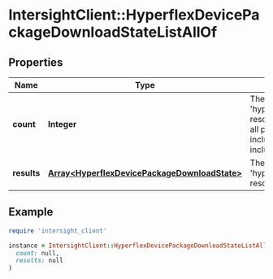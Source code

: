 # IntersightClient::HyperflexDevicePackageDownloadStateListAllOf

## Properties

| Name | Type | Description | Notes |
| ---- | ---- | ----------- | ----- |
| **count** | **Integer** | The total number of &#39;hyperflex.DevicePackageDownloadState&#39; resources matching the request, accross all pages. The &#39;Count&#39; attribute is included when the HTTP GET request includes the &#39;$inlinecount&#39; parameter. | [optional] |
| **results** | [**Array&lt;HyperflexDevicePackageDownloadState&gt;**](HyperflexDevicePackageDownloadState.md) | The array of &#39;hyperflex.DevicePackageDownloadState&#39; resources matching the request. | [optional] |

## Example

```ruby
require 'intersight_client'

instance = IntersightClient::HyperflexDevicePackageDownloadStateListAllOf.new(
  count: null,
  results: null
)
```

